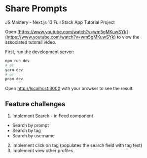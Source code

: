 # Share Prompts

JS Mastery - Next.js 13 Full Stack App Tutorial Project

Open [https://www.youtube.com/watch?v=wm5gMKuwSYk](https://www.youtube.com/watch?v=wm5gMKuwSYk) to view the associated tutorail video.

First, run the development server:

```bash
npm run dev
# or
yarn dev
# or
pnpm dev
```

Open [http://localhost:3000](http://localhost:3000) with your browser to see the result.

## Feature challenges

1. Implement Search - in Feed component

- Search by prompt
- Search by tag
- Search by username

2. Implement click on tag (populates the search field with tag text)
3. Implement view other profiles
